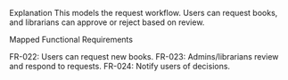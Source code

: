 Explanation
This models the request workflow.
Users can request books, and librarians can approve or reject based on review.

Mapped Functional Requirements

FR-022: Users can request new books.
FR-023: Admins/librarians review and respond to requests.
FR-024: Notify users of decisions.
